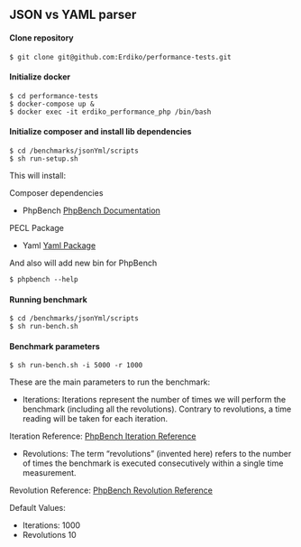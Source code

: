 ## JSON vs YAML parser

#### Clone repository
```
$ git clone git@github.com:Erdiko/performance-tests.git
```

#### Initialize docker
```
$ cd performance-tests
$ docker-compose up &
$ docker exec -it erdiko_performance_php /bin/bash
```

#### Initialize composer and install lib dependencies

```
$ cd /benchmarks/jsonYml/scripts
$ sh run-setup.sh
```

This will install:

Composer dependencies
  - PhpBench [PhpBench Documentation](http://phpbench.readthedocs.io/en/latest/index.html)

PECL Package
 - Yaml [Yaml Package](https://pecl.php.net/package/yaml)

And also will add new bin for PhpBench
```
$ phpbench --help
```

#### Running benchmark

```
$ cd /benchmarks/jsonYml/scripts
$ sh run-bench.sh
```

#### Benchmark parameters

```
$ sh run-bench.sh -i 5000 -r 1000
```

These are the main parameters to run the benchmark:

 - Iterations: Iterations represent the number of times we will perform the benchmark (including all the revolutions). Contrary to revolutions, a time reading will be taken for each iteration.

Iteration Reference: [PhpBench Iteration Reference](http://phpbench.readthedocs.io/en/latest/writing-benchmarks.html#verifying-and-improving-stability-iterations)

 - Revolutions: The term “revolutions” (invented here) refers to the number of times the benchmark is executed consecutively within a single time measurement.

Revolution Reference: [PhpBench Revolution Reference](http://phpbench.readthedocs.io/en/latest/writing-benchmarks.html#improving-precision-revolutions)

Default Values:
 - Iterations: 1000
 - Revolutions 10
